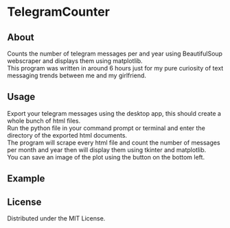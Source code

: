 # TelegramCounter
## About
Counts the number of telegram messages per and year using BeautifulSoup webscraper and displays them using matplotlib.  
This program was written in around 6 hours just for my pure curiosity of text messaging trends between me and my girlfriend.
## Usage
Export your telegram messages using the desktop app, this should create a whole bunch of html files.  
Run the python file in your command prompt or terminal and enter the directory of the exported html documents.  
The program will scrape every html file and count the number of messages per month and year then will display them using tkinter and matplotlib.  
You can save an image of the plot using the button on the bottom left.
## Example

## License
Distributed under the MIT License.

